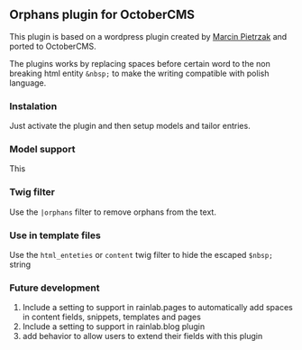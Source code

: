 ## Orphans plugin for OctoberCMS

This plugin is based on a wordpress plugin created by [Marcin Pietrzak](https://github.com/iworks/sierotki) and ported to OctoberCMS.

The plugins works by replacing spaces before certain word to the non breaking html entity `&nbsp;` to make the writing compatible with polish language.

### Instalation
Just activate the plugin and then setup models and tailor entries.

### Model support
This

### Twig filter

Use the `|orphans` filter to remove orphans from the text.

### Use in template files
Use the `html_enteties` or `content` twig filter to hide the escaped `$nbsp;` string

### Future development
1. Include a setting to support in rainlab.pages to automatically add spaces in content fields, snippets, templates and pages
2. Include a setting to support in rainlab.blog plugin
3. add behavior to allow users to extend their fields with this plugin